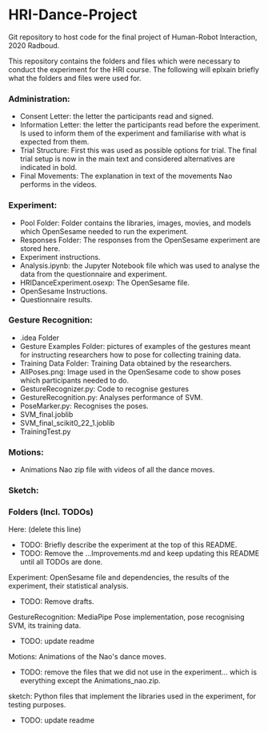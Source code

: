 # HRI-Dance-Project
Git repository to host code for the final project of Human-Robot Interaction, 2020 Radboud.

This repository contains the folders and files which were necessary to conduct the experiment for the HRI course. The following will eplxain briefly what the folders and files were used for.

### Administration:
- Consent Letter: the letter the participants read and signed.
- Information Letter: the letter the participants read before the experiment. Is used to inform them of the experiment and familiarise with what is expected from them. 
- Trial Structure: First this was used as possible options for trial. The final trial setup is now in the main text and considered alternatives are indicated in bold.
- Final Movements: The explanation in text of the movements Nao performs in the videos. 

### Experiment:
- Pool Folder: Folder contains the libraries, images, movies, and models which OpenSesame needed to run the experiment. 
- Responses Folder: The responses from the OpenSesame experiment are stored here.
- Experiment instructions.
- Analysis.ipynb: the Jupyter Notebook file which was used to analyse the data from the questionnaire and experiment. 
- HRIDanceExperiment.osexp: The OpenSesame file.
- OpenSesame Instructions.
- Questionnaire results.

### Gesture Recognition:
- .idea Folder
- Gesture Examples Folder: pictures of examples of the gestures meant for instructing researchers how to pose for collecting training data.
- Training Data Folder: Training Data obtained by the researchers.
- AllPoses.png: Image used in the OpenSesame code to show poses which participants needed to do.
- GestureRecognizer.py: Code to recognise gestures
- GestureRecognition.py: Analyses performance of SVM.
- PoseMarker.py: Recognises the poses.
- SVM_final.joblib
- SVM_final_scikit0_22_1.joblib
- TrainingTest.py

### Motions:
- Animations Nao zip file with videos of all the dance moves.

### Sketch:



### Folders (Incl. TODOs)
Here: (delete this line)
- TODO: Briefly describe the experiment at the top of this README.
- TODO: Remove the ...Improvements.md and keep updating this README until all TODOs are done.

Experiment: OpenSesame file and dependencies, the results of the experiment, their statistical analysis.
- TODO: Remove drafts.

GestureRecognition: MediaPipe Pose implementation, pose recognising SVM, its training data.
- TODO: update readme

Motions: Animations of the Nao's dance moves.
- TODO: remove the files that we did not use in the experiment... which is everything except the Animations_nao.zip.

sketch: Python files that implement the libraries used in the experiment, for testing purposes.
- TODO: update readme
